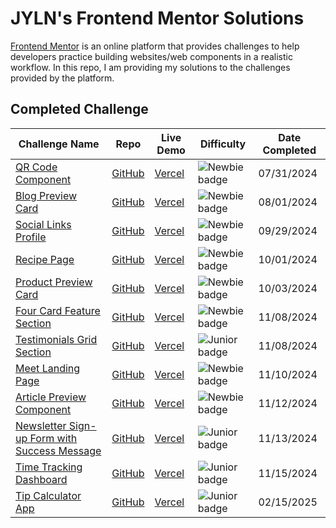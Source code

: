 # JYLN's Frontend Mentor Solutions

[Frontend Mentor](https://frontendmentor.io) is an online platform that provides challenges to help developers practice building websites/web components in a realistic workflow. In this repo, I am providing my solutions to the challenges provided by the platform.

## Completed Challenge

| Challenge Name                                                                                                                                  | Repo                                                                  | Live Demo                                                              | Difficulty                    | Date Completed |
| ----------------------------------------------------------------------------------------------------------------------------------------------- | --------------------------------------------------------------------- | ---------------------------------------------------------------------- | ----------------------------- | -------------- |
| [QR Code Component](https://www.frontendmentor.io/challenges/qr-code-component-iux_sIO_H)                                                       | [GitHub](https://github.com/JYLN/qr-component-challenge)              | [Vercel](https://jyln-qr-component-challenge.vercel.app/)              | ![Newbie badge][newbie_badge] | 07/31/2024     |
| [Blog Preview Card](https://www.frontendmentor.io/challenges/blog-preview-card-ckPaj01IcS)                                                      | [GitHub](https://github.com/JYLN/blog-preview-card-challenge)         | [Vercel](https://jyln-blog-preview-card-challenge.vercel.app/)         | ![Newbie badge][newbie_badge] | 08/01/2024     |
| [Social Links Profile](https://www.frontendmentor.io/challenges/social-links-profile-UG32l9m6dQ)                                                | [GitHub](https://github.com/JYLN/social-links-profile-challenge)      | [Vercel](https://jyln-social-links-profile-challenge.vercel.app/)      | ![Newbie badge][newbie_badge] | 09/29/2024     |
| [Recipe Page](https://www.frontendmentor.io/challenges/recipe-page-KiTsR8QQKm)                                                                  | [GitHub](https://github.com/JYLN/recipe-page-challenge)               | [Vercel](https://jyln-recipe-page-challenge.vercel.app/)               | ![Newbie badge][newbie_badge] | 10/01/2024     |
| [Product Preview Card](https://www.frontendmentor.io/challenges/product-preview-card-component-GO7UmttRfa)                                      | [GitHub](https://github.com/JYLN/product-preview-card-challenge)      | [Vercel](https://jyln-product-preview-card-challenge.vercel.app/)      | ![Newbie badge][newbie_badge] | 10/03/2024     |
| [Four Card Feature Section](https://www.frontendmentor.io/challenges/four-card-feature-section-weK1eFYK)                                        | [GitHub](https://github.com/JYLN/four-card-feature-challenge)         | [Vercel](https://jyln-four-card-feature-challenge.vercel.app/)         | ![Newbie badge][newbie_badge] | 11/08/2024     |
| [Testimonials Grid Section](https://www.frontendmentor.io/challenges/testimonials-grid-section-Nnw6J7Un7)                                       | [GitHub](https://github.com/JYLN/testimonials-grid-challenge)         | [Vercel](https://jyln-testimonials-grid-challenge.vercel.app/)         | ![Junior badge][junior_badge] | 11/08/2024     |
| [Meet Landing Page](https://www.frontendmentor.io/challenges/meet-landing-page-rbTDS6OUR)                                                       | [GitHub](https://github.com/JYLN/meet-landing-page-challenge)         | [Vercel](https://jyln-meet-landing-page-challenge.vercel.app/)         | ![Newbie badge][newbie_badge] | 11/10/2024     |
| [Article Preview Component](https://www.frontendmentor.io/challenges/article-preview-component-dYBN_pYFT)                                       | [GitHub](https://github.com/JYLN/article-preview-component-challenge) | [Vercel](https://jyln-article-preview-component-challenge.vercel.app/) | ![Newbie badge][newbie_badge] | 11/12/2024     |
| [Newsletter Sign-up Form with Success Message](https://www.frontendmentor.io/challenges/newsletter-signup-form-with-success-message-3FC1AZbNrv) | [GitHub](https://github.com/JYLN/newsletter-signup-challenge)         | [Vercel](https://jyln-newsletter-signup-challenge.vercel.app/)         | ![Junior badge][junior_badge] | 11/13/2024     |
| [Time Tracking Dashboard](https://www.frontendmentor.io/challenges/time-tracking-dashboard-UIQ7167Jw)                                           | [GitHub](https://github.com/JYLN/time-tracking-dashboard-challenge)   | [Vercel](https://jyln-time-tracking-dashboard-challenge.vercel.app/)   | ![Junior badge][junior_badge] | 11/15/2024     |
| [Tip Calculator App](https://www.frontendmentor.io/challenges/tip-calculator-app-ugJNGbJUX)                                                     | [GitHub](https://github.com/JYLN/tip-calculator-challenge)            | [Vercel](https://jyln-tip-calculator-challenge.vercel.app/)            | ![Junior badge][junior_badge] | 02/15/2025     |

<!-- Image Quickrefernce -->

[newbie_badge]: https://img.shields.io/badge/Newbie-6abecd?style=for-the-badge
[junior_badge]: https://img.shields.io/badge/Junior-aad742?style=for-the-badge
[intermediate_badge]: https://img.shields.io/badge/Intermediate-f1b604?style=for-the-badge
[advanced_badge]: https://img.shields.io/badge/Advanced-f48925?style=for-the-badge
[guru_badge]: https://img.shields.io/badge/Guru-ed2c49?style=for-the-badge
